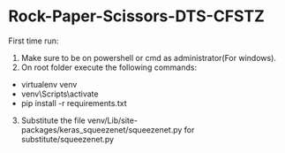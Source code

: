 # Rock-Paper-Scissors-DTS-CFSTZ

First time run:
1. Make sure to be on powershell or cmd as administrator(For windows).
2. On root folder execute the following commands:
  - virtualenv venv
  - venv\Scripts\activate
  - pip install -r requirements.txt
3. Substitute the file venv/Lib/site-packages/keras_squeezenet/squeezenet.py for substitute/squeezenet.py


